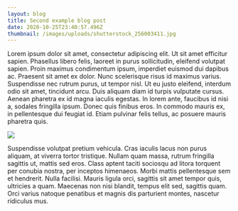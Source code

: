 ```yaml
---
layout: blog
title: Second example blog post
date: 2020-10-25T23:40:57.496Z
thumbnail: /images/uploads/shutterstock_256003411.jpg
---
```

Lorem ipsum dolor sit amet, consectetur adipiscing elit. Ut sit amet efficitur sapien. Phasellus libero felis, laoreet in purus sollicitudin, eleifend volutpat sapien. Proin maximus condimentum ipsum, imperdiet euismod dui dapibus ac. Praesent sit amet ex dolor. Nunc scelerisque risus id maximus varius. Suspendisse nec rutrum purus, ut tempor nisl. Ut eu justo eleifend, interdum odio sit amet, tincidunt arcu. Duis aliquam diam id turpis vulputate cursus. Aenean pharetra ex id magna iaculis egestas. In lorem ante, faucibus id nisi a, sodales fringilla ipsum. Donec quis finibus eros. In commodo mauris ex, in pellentesque dui feugiat id. Etiam pulvinar felis tellus, ac posuere mauris pharetra quis.

![](/images/uploads/shutterstock_376532611.jpg)

Suspendisse volutpat pretium vehicula. Cras iaculis lacus non purus aliquam, at viverra tortor tristique. Nullam quam massa, rutrum fringilla sagittis ut, mattis sed eros. Class aptent taciti sociosqu ad litora torquent per conubia nostra, per inceptos himenaeos. Morbi mattis pellentesque sem et hendrerit. Nulla facilisi. Mauris ligula orci, sagittis sit amet tempor quis, ultricies a quam. Maecenas non nisi blandit, tempus elit sed, sagittis quam. Orci varius natoque penatibus et magnis dis parturient montes, nascetur ridiculus mus.